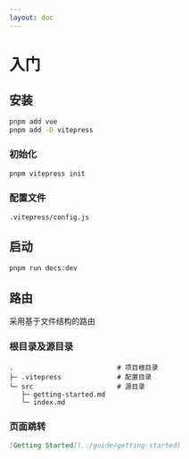 ```yaml
---
layout: doc
---
```


# 入门

## 安装

```bash
pnpm add vue
pnpm add -D vitepress
```

### 初始化

```bash
pnpm vitepress init
```

### 配置文件

`.vitepress/config.js`

## 启动

```bash
pnpm run docs:dev
```

## 路由

采用基于文件结构的路由

### 根目录及源目录

```
.                          # 项目根目录
├─ .vitepress              # 配置目录
└─ src                     # 源目录
   ├─ getting-started.md
   └─ index.md
```

### 页面跳转
```md
[Getting Started](../guide/getting-started)
```